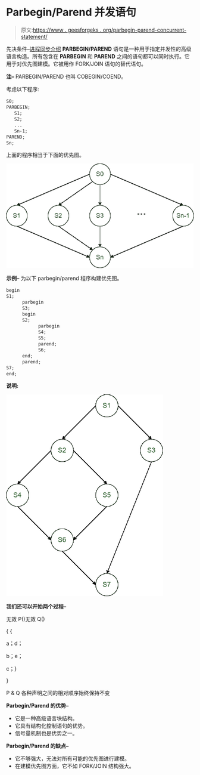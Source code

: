 # Parbegin/Parend 并发语句

> 原文:[https://www . geesforgeks . org/parbegin-parend-concurrent-statement/](https://www.geeksforgeeks.org/parbegin-parend-concurrent-statement/)

先决条件–[进程同步介绍](https://www.geeksforgeeks.org/introduction-of-process-synchronization/)
**PARBEGIN/PAREND** 语句是一种用于指定并发性的高级语言构造。所有包含在 **PARBEGIN** 和 **PAREND** 之间的语句都可以同时执行。它用于对优先图建模。它被用作 FORK/JOIN 语句的替代语句。

**注–**
PARBEGIN/PAREND 也叫 COBEGIN/COEND。

考虑以下程序:

```
S0;
PARBEGIN;
   S1;
   S2;
   ...
   Sn-1;
PAREND;
Sn;
```

上面的程序相当于下面的优先图。

![](img/e91f3f2af0bb6651676fd8eb7dbe494b.png)

**示例–**
为以下 parbegin/parend 程序构建优先图。

```
begin
S1;
      parbegin
      S3;
      begin
      S2;
            parbegin
            S4;
            S5;
            parend;
            S6;
      end;
      parend;
S7;
end;
```

**说明:**

![](img/71549bea9d2c8878d332115cd2558e9c.png)

**我们还可以开始两个过程**–

无效 P()无效 Q()

{ {

a；d；

b；e；

c；}

}

P & Q 各种声明之间的相对顺序始终保持不变

**Parbegin/Parend 的优势–**

*   它是一种高级语言块结构。
*   它具有结构化控制语句的优势。
*   信号量机制也是优势之一。

**Parbegin/Parend 的缺点–**

*   它不够强大，无法对所有可能的优先图进行建模。
*   在建模优先图方面，它不如 FORK/JOIN 结构强大。